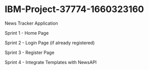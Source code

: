 # IBM-Project-37774-1660323160
News Tracker Application

Sprint 1 - Home Page

Sprint 2 - Login Page (if already registered)

Sprint 3 - Register Page

Sprint 4 - Integrate Templates with NewsAPI
